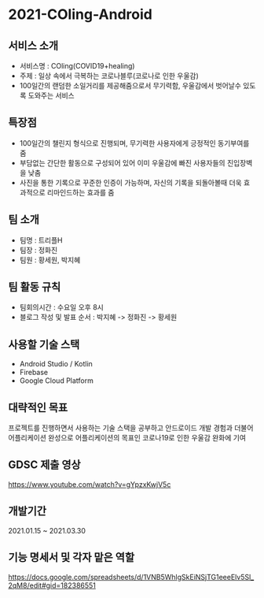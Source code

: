 # 2021-COling-Android

## 서비스 소개
* 서비스명 : COling(COVID19+healing)
* 주제 : 일상 속에서 극복하는 코로나블루(코로나로 인한 우울감)
* 100일간의 랜덤한 소일거리를 제공해줌으로서 무기력함, 우울감에서 벗어날수 있도록 도와주는 서비스

## 특장점
* 100일간의 챌린지 형식으로 진행되며, 무기력한 사용자에게 긍정적인 동기부여를 줌
* 부담없는 간단한 활동으로 구성되어 있어 이미 우울감에 빠진 사용자들의 진입장벽을 낮춤
* 사진을 통한 기록으로 꾸준한 인증이 가능하며, 자신의 기록을 되돌아볼때 더욱 효과적으로 리마인드하는 효과를 줌

## 팀 소개
* 팀명 : 트리플H
* 팀장 : 정화진
* 팀원 : 황세원, 박지혜

## 팀 활동 규칙
* 팀회의시간 : 수요일 오후 8시
* 블로그 작성 및 발표 순서 : 박지혜 -> 정화진 -> 황세원

## 사용할 기술 스택
* Android Studio / Kotlin
* Firebase
* Google Cloud Platform

## 대략적인 목표
프로젝트를 진행하면서 사용하는 기술 스택을 공부하고 안드로이드 개발 경험과 더불어 어플리케이션 완성으로 어플리케이션의 목표인 코로나19로 인한 우울감 완화에 기여

## GDSC 제출 영상
https://www.youtube.com/watch?v=gYpzxKwjV5c

## 개발기간
2021.01.15 ~ 2021.03.30

## 기능 명세서 및 각자 맡은 역할
https://docs.google.com/spreadsheets/d/1VNB5WhlgSkEiNSjTG1eeeElv5Sl_2qM8/edit#gid=182386551


